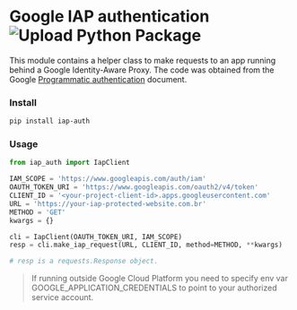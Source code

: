 # Google IAP authentication ![Upload Python Package](https://github.com/lmtani/iap-auth/workflows/Upload%20Python%20Package/badge.svg?branch=master)

This module contains a helper class to make requests to an app running behind a Google Identity-Aware Proxy. The code was obtained from the Google [Programmatic authentication](https://cloud.google.com/iap/docs/authentication-howto#iap_make_request-python) document.


### Install

```bash
pip install iap-auth
```

### Usage

```python
from iap_auth import IapClient

IAM_SCOPE = 'https://www.googleapis.com/auth/iam'
OAUTH_TOKEN_URI = 'https://www.googleapis.com/oauth2/v4/token'
CLIENT_ID = '<your-project-client-id>.apps.googleusercontent.com'
URL = 'https://your-iap-protected-website.com.br'
METHOD = 'GET'
kwargs = {}

cli = IapClient(OAUTH_TOKEN_URI, IAM_SCOPE)
resp = cli.make_iap_request(URL, CLIENT_ID, method=METHOD, **kwargs)

# resp is a requests.Response object.
```

> If running outside Google Cloud Platform you need to specify env var GOOGLE_APPLICATION_CREDENTIALS to point to your authorized service account.
